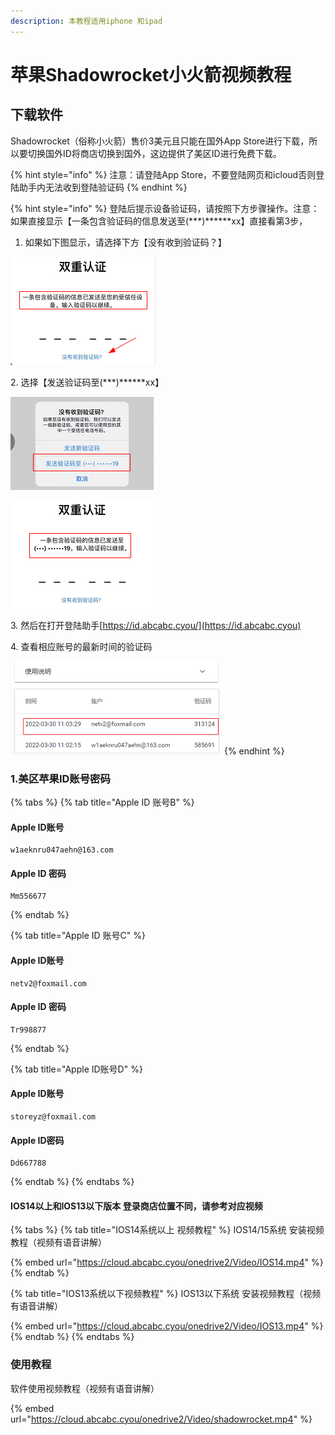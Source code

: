 ```yaml
---
description: 本教程适用iphone 和ipad
---
```


# 苹果Shadowrocket小火箭视频教程

## 下载软件

Shadowrocket（俗称小火箭）售价3美元且只能在国外App Store进行下载，所以要切换国外ID将商店切换到国外，这边提供了美区ID进行免费下载。

{% hint style="info" %}
注意：请登陆App Store，不要登陆网页和icloud否则登陆助手内无法收到登陆验证码
{% endhint %}

{% hint style="info" %}
登陆后提示设备验证码，请按照下方步骤操作。注意：如果直接显示【一条包含验证码的信息发送至(\*\*\*)\*\*\*\*\*\*xx】直接看第3步，

1. 如果如下图显示，请选择下方【没有收到验证码？】

![](<../.gitbook/assets/image (59).png>)

2\. 选择【发送验证码至(\*\*\*)\*\*\*\*\*\*xx】

![](<../.gitbook/assets/image (63).png>)

![](<../.gitbook/assets/image (60).png>)

3\. 然后在打开登陆助手[https://id.abcabc.cyou/](https://id.abcabc.cyou)

4\. 查看相应账号的最新时间的验证码

![](<../.gitbook/assets/image (58).png>)
{% endhint %}

### 1.美区苹果ID账号密码

{% tabs %}
{% tab title="Apple ID 账号B" %}
#### Apple ID账号

```
w1aeknru047aehn@163.com
```

#### Apple ID 密码

```
Mm556677
```
{% endtab %}

{% tab title="Apple ID 账号C" %}
#### Apple ID账号

```
netv2@foxmail.com
```

#### Apple ID 密码

```
Tr998877
```
{% endtab %}

{% tab title="Apple ID账号D" %}
#### Apple ID账号

```
storeyz@foxmail.com
```

#### Apple ID密码

```
Dd667788
```
{% endtab %}
{% endtabs %}

#### IOS14以上和IOS13以下版本 登录商店位置不同，请参考对应视频

{% tabs %}
{% tab title="IOS14系统以上 视频教程" %}
IOS14/15系统 安装视频教程（视频有语音讲解）

{% embed url="https://cloud.abcabc.cyou/onedrive2/Video/IOS14.mp4" %}
{% endtab %}

{% tab title="IOS13系统以下视频教程" %}
IOS13以下系统 安装视频教程（视频有语音讲解）

{% embed url="https://cloud.abcabc.cyou/onedrive2/Video/IOS13.mp4" %}
{% endtab %}
{% endtabs %}

### 使用教程

软件使用视频教程（视频有语音讲解）

{% embed url="https://cloud.abcabc.cyou/onedrive2/Video/shadowrocket.mp4" %}
